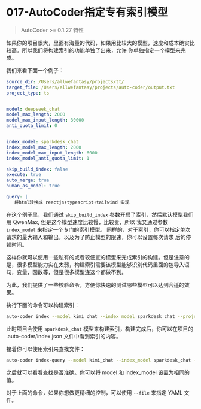 # 017-AutoCoder指定专有索引模型

> AutoCoder >= 0.1.27 特性

如果你的项目很大，里面有海量的代码，如果用比较大的模型，速度和成本确实比较高。所以我们将构建索引的功能单独了出来，允许
你单独指定一个模型来完成。

我们来看下面一个例子：

```yml
source_dir: /Users/allwefantasy/projects/tt/
target_file: /Users/allwefantasy/projects/auto-coder/output.txt 
project_type: ts


model: deepseek_chat
model_max_length: 2000
model_max_input_length: 30000
anti_quota_limit: 0


index_model: sparkdesk_chat
index_model_max_length: 2000
index_model_max_input_length: 6000
index_model_anti_quota_limit: 1

skip_build_index: false
execute: true
auto_merge: true
human_as_model: true

query: |   
   将html转换成 reactjs+typescript+tailwind 实现    
```

在这个例子里，我们通过 `skip_build_index` 参数开启了索引，然后默认模型我们用 QwenMax, 但是这个模型速度比较慢，比较贵，所以 我又通过参数 `index_model` 来指定一个专门的索引模型。 同样的，对于索引，你可以指定单次请求的最大输入和输出，以及为了防止模型的限速，你可以设置每次请求 后的停顿时间。

这样你就可以使用一些私有的或者较便宜的模型来完成索引的构建。但是注意的是，很多模型能力实在太弱，构建索引需要该模型能够识别代码里面的包导入语句，变量，函数等，但是很多模型连这个都做不到。

为此，我们提供了一些校验命令，方便你快速的测试哪些模型可以达到合适的效果。

执行下面的命令可以构建索引：

```bash
auto-coder index --model kimi_chat --index_model sparkdesk_chat --project_type py --source_dir YOUR_PROJECT
```

此时项目会使用 `sparkdesk_chat` 模型来构建索引，构建完成后，你可以在项目的 .auto-coder/index.json 文件中看到索引的内容。

接着你可以使用索引来查找文件：

```bash
auto-coder index-query --model kimi_chat --index_model sparkdesk_chat --source_dir YOUR_PROJECT --query "添加一个新命令"
```

之后就可以看看查找是否准确。你可以将 model 和 index_model 设置为相同的值。

对于上面的命令，如果你想做更精细的控制，可以使用 `--file` 来指定 YAML 文件。
